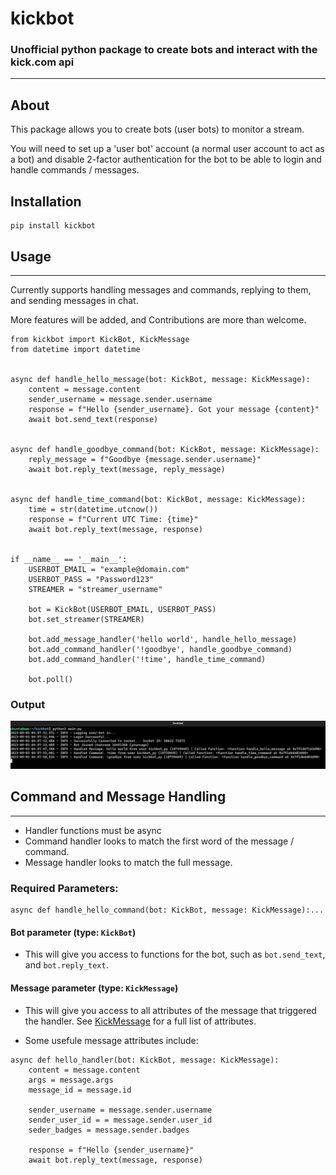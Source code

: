 # kickbot

### Unofficial python package to create bots and interact with the kick.com api

---
## About

This package allows you to create bots (user bots) to monitor a stream. 

You will need to set up a 'user bot' account (a normal user account to act as a bot) and disable 2-factor authentication for the bot to be able to login and handle commands / messages.

## Installation
```console
pip install kickbot
```

## Usage

---
Currently supports handling messages and commands, replying to them, and sending messages in chat.

More features will be added, and Contributions are more than welcome.

```python3
from kickbot import KickBot, KickMessage
from datetime import datetime


async def handle_hello_message(bot: KickBot, message: KickMessage):
    content = message.content
    sender_username = message.sender.username
    response = f"Hello {sender_username}. Got your message {content}"
    await bot.send_text(response)

    
async def handle_goodbye_command(bot: KickBot, message: KickMessage):
    reply_message = f"Goodbye {message.sender.username}"
    await bot.reply_text(message, reply_message)

    
async def handle_time_command(bot: KickBot, message: KickMessage):
    time = str(datetime.utcnow())
    response = f"Current UTC Time: {time}"
    await bot.reply_text(message, response)


if __name__ == '__main__':
    USERBOT_EMAIL = "example@domain.com"
    USERBOT_PASS = "Password123"
    STREAMER = "streamer_username"
    
    bot = KickBot(USERBOT_EMAIL, USERBOT_PASS)
    bot.set_streamer(STREAMER)

    bot.add_message_handler('hello world', handle_hello_message)
    bot.add_command_handler('!goodbye', handle_goodbye_command)
    bot.add_command_handler('!time', handle_time_command)

    bot.poll()
```
### Output
![output](output.png)


## Command and Message Handling

---
- Handler functions must be async
- Command handler looks to match the first word of the message / command.
- Message handler looks to match the full message.


### Required Parameters:
```python3
async def handle_hello_command(bot: KickBot, message: KickMessage):...
```


#### Bot parameter (type: ```KickBot```) 

- This will give you access to functions for the bot, such as ```bot.send_text```, and ```bot.reply_text```.
#### Message parameter (type: ```KickMessage```)
- This will give you access to all attributes of the message that triggered the handler. See [KickMessage](/kickbot/kick_message.py) for 
a full list of attributes.

- Some usefule message attributes include:
```python3
async def hello_handler(bot: KickBot, message: KickMessage):
    content = message.content
    args = message.args
    message_id = message.id
    
    sender_username = message.sender.username
    sender_user_id = = message.sender.user_id
    seder_badges = message.sender.badges
    
    response = f"Hello {sender_username}"
    await bot.reply_text(message, response)
```
